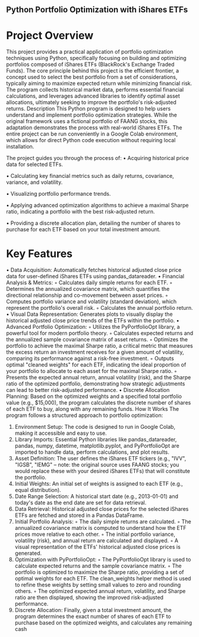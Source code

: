 ## Python Portfolio Optimization with iShares ETFs
# Project Overview
This project provides a practical application of portfolio optimization techniques using Python, specifically focusing on building and optimizing portfolios composed of iShares ETFs (BlackRock's Exchange Traded Funds). The core principle behind this project is the efficient frontier, a concept used to select the best portfolio from a set of considerations, typically aiming to maximize expected return while minimizing financial risk.
The program collects historical market data, performs essential financial calculations, and leverages advanced libraries to identify optimal asset allocations, ultimately seeking to improve the portfolio's risk-adjusted returns.
Description
This Python program is designed to help users understand and implement portfolio optimization strategies. While the original framework uses a fictional portfolio of FAANG stocks, this adaptation demonstrates the process with real-world iShares ETFs. The entire project can be run conveniently in a Google Colab environment, which allows for direct Python code execution without requiring local installation.

The project guides you through the process of:
• Acquiring historical price data for selected ETFs.

• Calculating key financial metrics such as daily returns, covariance, variance, and volatility.

• Visualizing portfolio performance trends.

• Applying advanced optimization algorithms to achieve a maximal Sharpe ratio, indicating a portfolio with the best risk-adjusted return.

• Providing a discrete allocation plan, detailing the number of shares to purchase for each ETF based on your total investment amount.

# Key Features
• Data Acquisition: Automatically fetches historical adjusted close price data for user-defined iShares ETFs using pandas_datareader.
• Financial Analysis & Metrics:
    ◦ Calculates daily simple returns for each ETF.
    ◦ Determines the annualized covariance matrix, which quantifies the directional relationship and co-movement between asset prices.
    ◦ Computes portfolio variance and volatility (standard deviation), which represent the portfolio's overall risk.
    ◦ Calculates the annual portfolio return.
• Visual Data Representation: Generates plots to visually display the historical adjusted close price trends of the ETFs within the portfolio.
• Advanced Portfolio Optimization:
    ◦ Utilizes the PyPortfolioOpt library, a powerful tool for modern portfolio theory.
    ◦ Calculates expected returns and the annualized sample covariance matrix of asset returns.
    ◦ Optimizes the portfolio to achieve the maximal Sharpe ratio, a critical metric that measures the excess return an investment receives for a given amount of volatility, comparing its performance against a risk-free investment.
    ◦ Outputs optimal "cleaned weights" for each ETF, indicating the ideal proportion of your portfolio to allocate to each asset for the maximal Sharpe ratio.
    ◦ Presents the expected annual return, annual volatility (risk), and the Sharpe ratio of the optimized portfolio, demonstrating how strategic adjustments can lead to better risk-adjusted performance.
• Discrete Allocation Planning: Based on the optimized weights and a specified total portfolio value (e.g., $15,000), the program calculates the discrete number of shares of each ETF to buy, along with any remaining funds.
How It Works
The program follows a structured approach to portfolio optimization:
1. Environment Setup: The code is designed to run in Google Colab, making it accessible and easy to use.
2. Library Imports: Essential Python libraries like pandas_datareader, pandas, numpy, datetime, matplotlib.pyplot, and PyPortfolioOpt are imported to handle data, perform calculations, and plot results.
3. Asset Definition: The user defines the iShares ETF tickers (e.g., "IVV", "IGSB", "IEMG" – note: the original source uses FAANG stocks; you would replace these with your desired iShares ETFs) that will constitute the portfolio.
4. Initial Weights: An initial set of weights is assigned to each ETF (e.g., equal distribution).
5. Date Range Selection: A historical start date (e.g., 2013-01-01) and today's date as the end date are set for data retrieval.
6. Data Retrieval: Historical adjusted close prices for the selected iShares ETFs are fetched and stored in a Pandas DataFrame.
7. Initial Portfolio Analysis:
    ◦ The daily simple returns are calculated.
    ◦ The annualized covariance matrix is computed to understand how the ETF prices move relative to each other.
    ◦ The initial portfolio variance, volatility (risk), and annual return are calculated and displayed.
    ◦ A visual representation of the ETFs' historical adjusted close prices is generated.
8. Optimization with PyPortfolioOpt:
    ◦ The PyPortfolioOpt library is used to calculate expected returns and the sample covariance matrix.
    ◦ The portfolio is optimized to maximize the Sharpe ratio, providing a set of optimal weights for each ETF. The clean_weights helper method is used to refine these weights by setting small values to zero and rounding others.
    ◦ The optimized expected annual return, volatility, and Sharpe ratio are then displayed, showing the improved risk-adjusted performance.
9. Discrete Allocation: Finally, given a total investment amount, the program determines the exact number of shares of each ETF to purchase based on the optimized weights, and calculates any remaining cash
